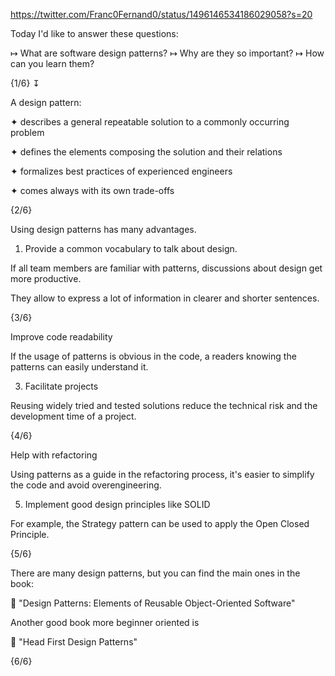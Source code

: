 https://twitter.com/Franc0Fernand0/status/1496146534186029058?s=20

Today I'd like to answer these questions:

↦ What are software design patterns?
↦ Why are they so important?
↦ How can you learn them?

{1/6} ↧

A design pattern:

✦ describes a general repeatable solution to a commonly occurring problem

✦ defines the elements composing the solution and their relations

✦ formalizes best practices of experienced engineers

✦ comes always with its own trade-offs

{2/6}

Using design patterns has many advantages.

1. Provide a common vocabulary to talk about design.

If all team members are familiar with patterns, discussions about design get more productive.

They allow to express a lot of information in clearer and shorter sentences.

{3/6}

Improve code readability

If the usage of patterns is obvious in the code, a readers knowing the patterns can easily understand it.

3. Facilitate projects

Reusing widely tried and tested solutions reduce the technical risk and the development time of a project.

{4/6}

Help with refactoring

Using patterns as a guide in the refactoring process, it's easier to simplify the code and avoid overengineering.

5. Implement good design principles like SOLID

For example, the Strategy pattern can be used to apply the Open Closed Principle.

{5/6}

There are many design patterns, but you can find the main ones in the book:

📘 "Design Patterns: Elements of Reusable Object-Oriented Software"

Another good book more beginner oriented is

📘 "Head First Design Patterns"

{6/6}
